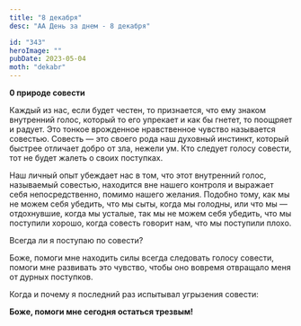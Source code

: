 ```yaml
---
title: "8 декабря"
desc: "АА День за днем - 8 декабря"

id: "343"
heroImage: ""
pubDate: 2023-05-04
moth: "dekabr"
---
```


**0 природе совести**

Каждый из нас, если будет честен, то признается, что ему знаком внутренний
голос, который то его упрекает и как бы гнетет, то поощряет и радует. Это
тонкое врожденное нравственное чувство называется совестью. Совесть — это
своего рода наш духовный инстинкт, который быстрее отличает добро от зла,
нежели ум. Кто следует голосу совести, тот не будет жалеть о своих поступках.

Наш личный опыт убеждает нас в том, что этот внутренний голос, называемый
совестью, находится вне нашего контроля и выражает себя непосредственно,
помимо нашего желания. Подобно тому, как мы не можем себя убедить, что мы
сыты, когда мы голодны, или что мы — отдохнувшие, когда мы усталые, так мы не
можем себя убедить, что мы поступили хорошо, когда совесть говорит нам, что мы
поступили плохо.

Всегда ли я поступаю по совести?

Боже, помоги мне находить силы всегда следовать голосу совести, помоги мне
развивать это чувство, чтобы оно вовремя отвращало меня от дурных поступков.

Когда и почему я последний раз испытывал угрызения совести:

**Боже, помоги мне сегодня остаться трезвым!**
